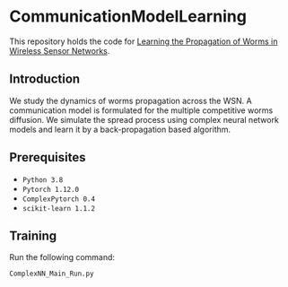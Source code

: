 # CommunicationModelLearning
This repository holds the code for [Learning the Propagation of Worms in Wireless Sensor Networks](
https://arxiv.org/abs/2209.09984).

## Introduction

We study the dynamics of worms propagation across the WSN. A communication model is formulated for the multiple competitive worms diffusion. We simulate the spread process using complex neural network models and learn it by a back-propagation based algorithm. 





## Prerequisites
* `Python 3.8`
* `Pytorch 1.12.0`
* `ComplexPytorch 0.4`
* `scikit-learn 1.1.2`


## Training
Run the following command:
```
ComplexNN_Main_Run.py
```

